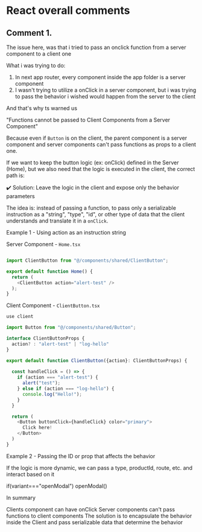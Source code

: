 # React overall comments

## Comment 1.

The issue here, was that i tried to pass an onclick function from a server component to a client one

What i was trying to do:

1. In next app router, every component inside the app folder is a server component
2. I wasn't trying to utilize a onClick in a server component, but i was trying to pass the behavior i wished would happen
from the server to the client

And that's why ts warned us

"Functions cannot be passed to Client Components from a Server Component"

Because even if `Button` is on the client, the parent component is a server component and server components can't pass
functions as props to a client one.

If we want to keep the button logic (ex: onClick) defined in the Server (Home), but we also need that the logic is executed
in the client, the correct path is:

✔️ Solution: Leave the logic in the client and expose only the behavior parameters

The idea is: instead of passing a function, to pass only a serializable instruction as a "string", "type", "id", or other
type of data that the client understands and translate it in a `onClick`.

Example 1 - Using action as an instruction string

Server Component - `Home.tsx`

```ts

import ClientButton from "@/components/shared/ClientButton";

export default function Home() {
  return (
    <ClientButton action="alert-test" />
  );
}

```


Client Component - `ClientButton.tsx`

```ts
use client

import Button from "@/components/shared/Button";

interface ClientButtonProps {
  action? : "alert-test" | "log-hello"
}

export default function ClientButton({action}: ClientButtonProps) {
   
  const handleClick = () => {
    if (action === "alert-test") {
      alert("test");
    } else if (action === "log-hello") {
      console.log("Hello!");
    }
  }

  return (
    <Button buttonClick={handleClick} color="primary">
      Click here!
    </Button> 
  )
}

```

Example 2 - Passing the ID or prop that affects the behavior

If the logic is more dynamic, we can pass a type, productId, route, etc. and interact based on it

<ClientButton variant="openModal">

if(variant==="openModal") openModal()

In summary

Clients component can have onClick
Server components can't pass functions to client components
The solution is to encapsulate the behavior inside the Client and pass serializable data that determine the behavior